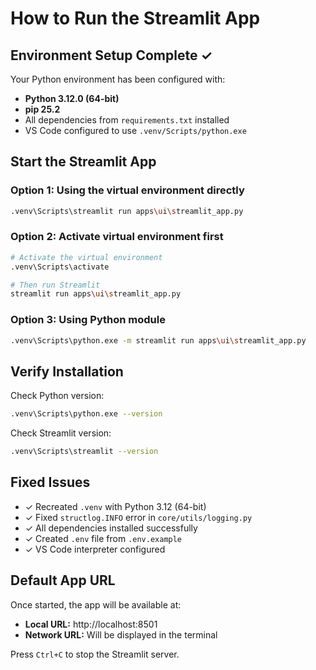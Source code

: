 # How to Run the Streamlit App

## Environment Setup Complete ✓

Your Python environment has been configured with:
- **Python 3.12.0 (64-bit)**
- **pip 25.2**
- All dependencies from `requirements.txt` installed
- VS Code configured to use `.venv/Scripts/python.exe`

## Start the Streamlit App

### Option 1: Using the virtual environment directly
```bash
.venv\Scripts\streamlit run apps\ui\streamlit_app.py
```

### Option 2: Activate virtual environment first
```bash
# Activate the virtual environment
.venv\Scripts\activate

# Then run Streamlit
streamlit run apps\ui\streamlit_app.py
```

### Option 3: Using Python module
```bash
.venv\Scripts\python.exe -m streamlit run apps\ui\streamlit_app.py
```

## Verify Installation

Check Python version:
```bash
.venv\Scripts\python.exe --version
```

Check Streamlit version:
```bash
.venv\Scripts\streamlit --version
```

## Fixed Issues

- ✓ Recreated `.venv` with Python 3.12 (64-bit)
- ✓ Fixed `structlog.INFO` error in `core/utils/logging.py`
- ✓ All dependencies installed successfully
- ✓ Created `.env` file from `.env.example`
- ✓ VS Code interpreter configured

## Default App URL

Once started, the app will be available at:
- **Local URL:** http://localhost:8501
- **Network URL:** Will be displayed in the terminal

Press `Ctrl+C` to stop the Streamlit server.
